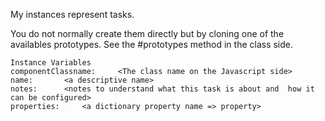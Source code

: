 My instances represent tasks.

You do not normally create them directly but by cloning one of the availables prototypes.
See the #prototypes method in the class side.

    Instance Variables
	componentClassname:		<The class name on the Javascript side>
	name:		<a descriptive name>
	notes:		<notes to understand what this task is about and  how it can be configured>
	properties:		<a dictionary property name => property>
